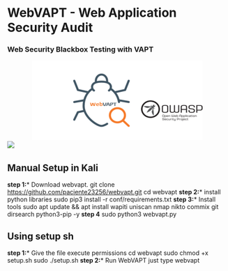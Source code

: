# WebVAPT - Web Application Security Audit
###  Web Security Blackbox Testing with VAPT

<center><img src="https://raw.githubusercontent.com/paciente23256/webvapt/main/images/logo.png">
</center>

<a target="_blank" href="https://en.wikipedia.org/wiki/Python_(programming_language)">
<img src="https://img.shields.io/static/v1?label=python&message=3.10%20|%203.11&color=informational&logo=python"/>
</a>
<p></p>

## Manual Setup in Kali 

**step 1:*** Download webvapt. 
    git clone https://github.com/paciente23256/webvapt.git
    cd webvapt
**step 2:*** install python libraries
sudo pip3 install -r conf/requirements.txt
**step 3:*** Install tools
sudo apt update && apt install wapiti uniscan nmap nikto commix git dirsearch python3-pip -y
**step 4**
sudo python3 webvapt.py

## Using setup sh
**step 1:*** Give the file execute permissions
cd webvapt
sudo chmod +x setup.sh
sudo ./setup.sh
**step 2:*** Run WebVAPT
just type webvapt

